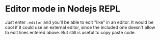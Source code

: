 # Editor mode in Nodejs REPL

Just enter `.editor` and you'll be able to edit "like" in an editor. It would
be cool if it could use an external editor, since the included one doesn't
allow to edit lines entered above. But still is useful to copy paste code.
